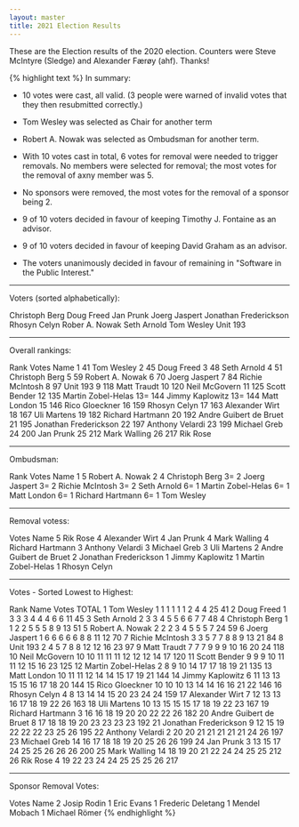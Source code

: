 ```yaml
---
layout: master
title: 2021 Election Results
---
```

These are the Election results of the 2020 election. Counters were
Steve McIntyre (Sledge) and Alexander Færøy (ahf). Thanks!

{% highlight text %}
In summary:

* 10 votes were cast, all valid.
  (3 people were warned of invalid votes that they then
   resubmitted correctly.)

* Tom Wesley was selected as Chair for another term

* Robert A. Nowak was selected as Ombudsman for another term.

* With 10 votes cast in total, 6 votes for removal were needed to
  trigger removals. No members were selected for removal; the most
  votes for the removal of axny member was 5.

* No sponsors were removed, the most votes for the removal of a sponsor
  being 2.

* 9 of 10 voters decided in favour of keeping Timothy J. Fontaine as
  an advisor.

* 9 of 10 voters decided in favour of keeping David Graham as an
  advisor.

* The voters unanimously decided in favour of remaining in "Software in
  the Public Interest."

-------------------------------------------------------------

Voters (sorted alphabetically):

Christoph Berg
Doug Freed
Jan Prunk
Joerg Jaspert
Jonathan Frederickson
Rhosyn Celyn
Rober A. Nowak
Seth Arnold
Tom Wesley
Unit 193

-------------------------------------------------------------

Overall rankings:

Rank Votes  Name
  1    41   Tom Wesley
  2    45   Doug Freed
  3    48   Seth Arnold
  4    51   Christoph Berg
  5    59   Robert A. Nowak
  6    70   Joerg Jaspert
  7    84   Richie McIntosh
  8    97   Unit 193
  9   118   Matt Traudt
 10   120   Neil McGovern
 11   125   Scott Bender
 12   135   Martin Zobel-Helas
 13=  144   Jimmy Kaplowitz
 13=  144   Matt London
 15   146   Rico Gloeckner
 16   159   Rhosyn Celyn
 17   163   Alexander Wirt
 18   167   Uli Martens
 19   182   Richard Hartmann
 20   192   Andre Guibert de Bruet
 21   195   Jonathan Frederickson
 22   197   Anthony Velardi
 23   199   Michael Greb
 24   200   Jan Prunk
 25   212   Mark Walling
 26   217   Rik Rose

-------------------------------------------------------------

Ombudsman:

Rank Votes  Name
  1     5   Robert A. Nowak
  2     4   Christoph Berg
  3=    2   Joerg Jaspert
  3=    2   Richie McIntosh
  3=    2   Seth Arnold
  6=    1   Martin Zobel-Helas
  6=    1   Matt London
  6=    1   Richard Hartmann
  6=    1   Tom Wesley

-------------------------------------------------------------

Removal votess:

Votes Name
  5   Rik Rose
  4   Alexander Wirt
  4   Jan Prunk
  4   Mark Walling
  4   Richard Hartmann
  3   Anthony Velardi
  3   Michael Greb
  3   Uli Martens
  2   Andre Guibert de Bruet
  2   Jonathan Frederickson
  1   Jimmy Kaplowitz
  1   Martin Zobel-Helas
  1   Rhosyn Celyn

-------------------------------------------------------------

Votes - Sorted Lowest to Highest:

Rank Name                   Votes                         TOTAL
  1  Tom Wesley             1 1 1 1 1 1 2 4 4 25            41
  2  Doug Freed             1 3 3 3 4 4 4 6 6 11            45
  3  Seth Arnold            2 3 3 4 5 5 6 6 7 7             48
  4  Christoph Berg         1 1 2 2 5 5 5 8 9 13            51
  5  Robert A. Nowak        2 2 2 3 4 5 5 5 7 24            59
  6  Joerg Jaspert          1 6 6 6 6 6 8 8 11 12           70
  7  Richie McIntosh        3 3 5 7 7 8 8 9 13 21           84
  8  Unit 193               2 4 5 7 8 8 12 12 16 23         97
  9  Matt Traudt            7 7 7 9 9 9 10 16 20 24        118
 10  Neil McGovern          10 10 11 11 11 12 12 12 14 17  120
 11  Scott Bender           9 9 9 10 11 11 12 15 16 23     125
 12  Martin Zobel-Helas     2 8 9 10 14 17 17 18 19 21     135
 13  Matt London            10 11 11 12 14 14 15 17 19 21  144
 14  Jimmy Kaplowitz        6 11 13 13 15 15 16 17 18 20   144
 15  Rico Gloeckner         10 10 10 13 14 14 16 16 21 22  146
 16  Rhosyn Celyn           4 8 13 14 14 15 20 23 24 24    159
 17  Alexander Wirt         7 12 13 13 16 17 18 19 22 26   163
 18  Uli Martens            10 13 15 15 15 17 18 19 22 23  167
 19  Richard Hartmann       3 16 16 18 19 20 20 22 22 26   182
 20  Andre Guibert de Bruet 8 17 18 18 19 20 23 23 23 23   192
 21  Jonathan Frederickson  9 12 15 19 22 22 22 23 25 26   195
 22  Anthony Velardi        2 20 20 21 21 21 21 21 24 26   197
 23  Michael Greb           14 16 17 18 18 19 20 25 26 26  199
 24  Jan Prunk              3 13 15 17 24 25 25 26 26 26   200
 25  Mark Walling           14 18 19 20 21 22 24 24 25 25  212
 26  Rik Rose               4 19 22 23 24 24 25 25 25 26   217

-------------------------------------------------------------

Sponsor Removal Votes:

Votes Name
   2  Josip Rodin
   1  Eric Evans
   1  Frederic Deletang
   1  Mendel Mobach
   1  Michael Römer
{% endhighlight %}

